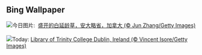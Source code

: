 ## Bing Wallpaper
![](https://www.bing.com/th?id=OHR.TrilliumOntario_ZH-CN8327395975_UHD.jpg&w=1000)今日图片: &nbsp;[盛开的白延龄草，安大略省，加拿大 (© Jun Zhang/Getty Images)](https://www.bing.com/th?id=OHR.TrilliumOntario_ZH-CN8327395975_UHD.jpg)
<br><br/>
![](https://www.bing.com/th?id=OHR.TrinityDublin_EN-US9065489677_UHD.jpg&w=1000)Today: [Library of Trinity College Dublin, Ireland (© Vincent Isore/Getty Images)](https://www.bing.com/th?id=OHR.TrinityDublin_EN-US9065489677_UHD.jpg)
<br><br/>
